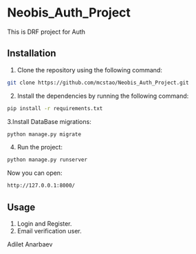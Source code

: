 # Neobis_Auth_Project
This is DRF project for Auth
## Installation

1. Clone the repository using the following command:

```bash
git clone https://github.com/mcstao/Neobis_Auth_Project.git
```

2. Install the dependencies by running the following command:

```bash
pip install -r requirements.txt
```
3.Install DataBase migrations:

```bash
python manage.py migrate
```

4. Run the project:

```bash
python manage.py runserver
```

Now you can open:

```bash
http://127.0.0.1:8000/
```

## Usage

1. Login and Register.
2. Email verification user.


Adilet Anarbaev
